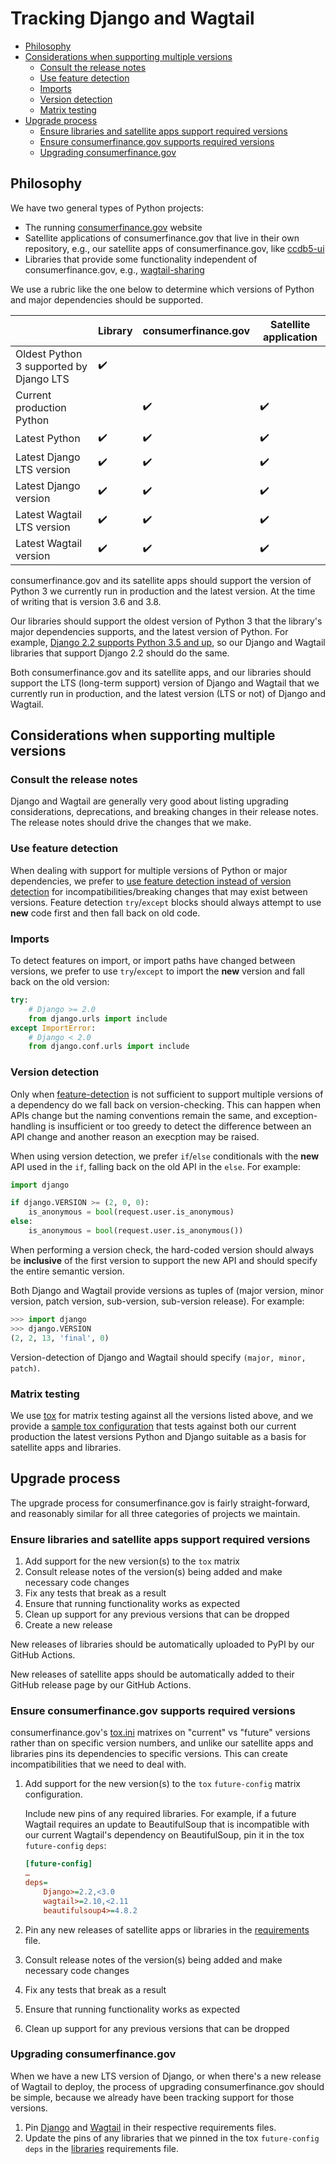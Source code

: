 # Tracking Django and Wagtail

- [Philosophy](#philosophy)
- [Considerations when supporting multiple versions](#considerations-when-supporting-multiple-versions)
  - [Consult the release notes](#consult-the-release-notes)
  - [Use feature detection](#use-feature-detection)
  - [Imports](#imports)
  - [Version detection](#version-detection)
  - [Matrix testing](#matrix-testing)
- [Upgrade process](#upgrade-process)
  - [Ensure libraries and satellite apps support required versions](#ensure-libraries-and-satellite-apps-support-required-versions)
  - [Ensure consumerfinance.gov supports required versions](#ensure-consumerfinancegov-supports-required-versions)
  - [Upgrading consumerfinance.gov](#upgrading-consumerfinancegov)

## Philosophy

We have two general types of Python projects:

- The running [consumerfinance.gov](https://github.com/cfpb/consumerfinance.gov) website
- Satellite applications of consumerfinance.gov that live in their own repository, e.g., our satellite apps of consumerfinance.gov, like [ccdb5-ui](https://github.com/cfpb/ccdb5-ui)
- Libraries that provide some functionality independent of consumerfinance.gov, e.g., [wagtail-sharing](https://github.com/cfpb/wagtail-sharing)

We use a rubric like the one below to determine which versions of Python and major dependencies should be supported.

|| Library | consumerfinance.gov | Satellite application |
|--|--|--|--|
|Oldest Python 3 supported by Django LTS | ✔️| | |
|Current production Python |  | ✔️ | ✔️|
|Latest Python | ✔️ | ✔️ | ✔️|
|Latest Django LTS version | ✔️ | ✔️ | ✔️|
|Latest Django version |  ✔️ | ✔️ | ✔️|
|Latest Wagtail LTS version | ✔️ | ✔️ | ✔️|
|Latest Wagtail version |  ✔️ | ✔️ | ✔️|

consumerfinance.gov and its satellite apps should support the version of Python 3 we currently run in production and the latest version. At the time of writing that is version 3.6 and 3.8.

Our libraries should support the oldest version of Python 3 that the library's major dependencies supports, and the latest version of Python. For example, [Django 2.2 supports Python 3.5 and up](https://docs.djangoproject.com/en/2.2/releases/2.2/#python-compatibility), so our Django and Wagtail libraries that support Django 2.2 should do the same.

Both consumerfinance.gov and its satellite apps, and our libraries should support the LTS (long-term support) version of Django and Wagtail that we currently run in production, and the latest version (LTS or not) of Django and Wagtail.

## Considerations when supporting multiple versions

### Consult the release notes

Django and Wagtail are generally very good about listing upgrading considerations, deprecations, and breaking changes in their release notes. The release notes should drive the changes that we make.

### Use feature detection

When dealing with support for multiple versions of Python or major dependencies, we prefer to [use feature detection instead of version detection](https://docs.python.org/3/howto/pyporting.html#use-feature-detection-instead-of-version-detection) for incompatibilities/breaking changes that may exist between versions. Feature detection `try`/`except` blocks should always attempt to use **new** code first and then fall back on old code.

### Imports

To detect features on import, or import paths have changed between versions, we prefer to use `try`/`except` to import the **new** version and fall back on the old version:

```python
try:
    # Django >= 2.0
    from django.urls import include
except ImportError:
    # Django < 2.0
    from django.conf.urls import include
```

### Version detection

Only when [feature-detection](https://docs.python.org/3/howto/pyporting.html#use-feature-detection-instead-of-version-detection) is not sufficient to support multiple versions of a dependency do we fall back on version-checking. This can happen when APIs change but the naming conventions remain the same, and exception-handling is insufficient or too greedy to detect the difference between an API change and another reason an execption may be raised.

When using version detection, we prefer `if`/`else` conditionals with the **new** API used in the `if`, falling back on the old API in the `else`. For example:

```python
import django

if django.VERSION >= (2, 0, 0):
    is_anonymous = bool(request.user.is_anonymous)
else:
    is_anonymous = bool(request.user.is_anonymous())
```

When performing a version check, the hard-coded version should always be **inclusive** of the first version to support the new API and should specify the entire semantic version.

Both Django and Wagtail provide versions as tuples of (major version, minor version, patch version, sub-version, sub-version release). For example:

```python
>>> import django
>>> django.VERSION
(2, 2, 13, 'final', 0)
```

Version-detection of Django and Wagtail should specify `(major, minor, patch)`.

### Matrix testing

We use [tox](https://tox.readthedocs.io/en/latest/) for matrix testing against all the versions listed above, and we provide a [sample tox configuration](../tox.ini) that tests against both our current production the latest versions Python and Django suitable as a basis for satellite apps and libraries.

## Upgrade process

The upgrade process for consumerfinance.gov is fairly straight-forward, and reasonably similar for all three categories of projects we maintain.

### Ensure libraries and satellite apps support required versions

1. Add support for the new version(s) to the `tox` matrix
2. Consult release notes of the version(s) being added and make necessary code changes
3. Fix any tests that break as a result
4. Ensure that running functionality works as expected
5. Clean up support for any previous versions that can be dropped
6. Create a new release

New releases of libraries should be automatically uploaded to PyPI by our GitHub Actions.

New releases of satellite apps should be automatically added to their GitHub release page by our GitHub Actions.

### Ensure consumerfinance.gov supports required versions

consumerfinance.gov's [tox.ini](https://github.com/cfpb/consumerfinance.gov/blob/main/tox.ini) matrixes on "current" vs "future" versions rather than on specific version numbers, and unlike our satellite apps and libraries pins its dependencies to specific versions. This can create incompatibilities that we need to deal with.

1. Add support for the new version(s) to the `tox` `future-config` matrix configuration.

   Include new pins of any required libraries. For example, if a future Wagtail requires an update to BeautifulSoup that is incompatible with our current Wagtail's dependency on BeautifulSoup, pin it in the tox `future-config` `deps`:

   ```ini
   [future-config]
   …
   deps=
       Django>=2.2,<3.0
       wagtail>=2.10,<2.11
       beautifulsoup4>=4.8.2
   ```

2. Pin any new releases of satellite apps or libraries in the [requirements](https://github.com/cfpb/consumerfinance.gov/blob/main/requirements/libraries.txt) file.
3. Consult release notes of the version(s) being added and make necessary code changes
4. Fix any tests that break as a result
5. Ensure that running functionality works as expected
6. Clean up support for any previous versions that can be dropped

### Upgrading consumerfinance.gov

When we have a new LTS version of Django, or when there's a new release of Wagtail to deploy, the process of upgrading consumerfinance.gov should be simple, because we already have been tracking support for those versions.

1. Pin [Django](https://github.com/cfpb/consumerfinance.gov/blob/main/requirements/django.txt) and [Wagtail](https://github.com/cfpb/consumerfinance.gov/blob/main/requirements/wagtail.txt) in their respective requirements files.
2. Update the pins of any libraries that we pinned in the tox `future-config` `deps` in the [libraries](https://github.com/cfpb/consumerfinance.gov/blob/main/requirements/libraries.txt) requirements file.

